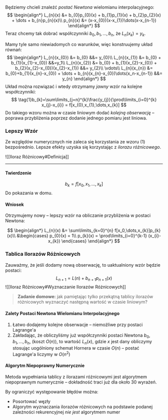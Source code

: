
Będziemy chcieli znaleźć *postać Newtona* wielomianu interpolacyjnego:
$$
\begin{align*}
L_{n}(x) &= b_{0}p_{0}(x) + b_{1}p_{1}(x) + b_{2}p_{2}(x) + \dots + b_{n}p_{n}(x)\\
p_{n}(x) &= (x-x_{0})(x-x_{1})\dots(x-x_{n-1})
\end{align*}
$$
Teraz chcemy tak dobrać współczynniki $b_{0},b_{1},\dots,b_{n}$, że $L_{n}(x_{k}) = y_{k}$.

Mamy tyle samo niewiadomych co warunków, więc konstruujemy układ równań:
$$
\begin{align*}
L_{n}(x_{0}) &= b_{0} &&= y_{0}\\
L_{n}(x_{1}) &= b_{0} + b_{1}(x_{1}-x_{0}) &&=y_1\\
L_{n}(x_{2}) &= b_{0} + b_{1}(x_{2}-x_{0}) + b_{2}(x_{2}-x_{0})(x_{2}-x_{1}) &&= y_{2}\\
\vdots\\
L_{n}(x_{n}) &= b_{0}+b_{1}(x_{n}-x_{0}) + \dots + b_{n}(x_{n}-x_{0})\dots(x_n-x_{n-1}) &&= y_{n}
\end{align*}
$$
Układ można rozwiązać i wtedy otrzymamy *jawny* wzór na kolejne współczynniki:
$$
\tag{1}b_{k}=\sum\limits_{j=n}^{k}\frac{y_{j}}{\prod\limits_{i=0}^{k} x_{j}-x_{i}} = f[x_{0},x_{1},\dots,x_{k}]
$$
Do takiego wzoru można w czasie liniowym dodać *kolejną obserwację* – poprawa przybliżenia poprzez dodanie jednego pomiaru jest liniowa.

### Lepszy Wzór

Ze względów numerycznych nie zaleca się korzystania ze wzoru $(1)$ bezpośrednio. Lepsze efekty uzyska się korzystając z *ilorazu różnicowego*.

![[Iloraz Różnicowy#Definicja]]

---

#### Twierdzenie

$$
b_{k}=f[x_{0},x_{1},\dots,x_{k}]
$$
Do pokazania w domu.

#### Wniosek

Otrzymujemy nowy – lepszy wzór na obliczanie przybliżenia w postaci Newtona:

$$
\begin{align*}
L_{n}(x) &= \sum\limits_{k=0}^{n} f[x_0,\dots,x_{k}]p_{k}(x)\\
&\begin{cases}
p_{0}(x) = 1\\
p_{k}(x) = \prod\limits_{i=0}^{k-1} (x_{i}-x_{k})
\end{cases}
\end{align*}
$$

### Tablica Ilorazów Różnicowych

Zauważmy, że jeśli dodamy nową obserwację, to uaktualniony wzór będzie postaci:
$$
L_{n+1} = L(n) + b_{n+1}p_{n+1}(x)
$$
![[Iloraz Różnicowy#Wyznaczanie Ilorazów Różnicowych]]

> **Zadanie domowe:** jak pamiętając tylko przekątną tablicy ilorazów różnicowych wyznaczyć następną wartość w czasie liniowym?

#### Zalety Postaci Newtona Wielomianu Interpolacyjnego

1. Łatwo dodajemy kolejne obserwacje – niemożliwe przy postaci Lagrange'a
2. Zakładając, że obliczyliśmy już współczynniki postaci Newtona $b_{0},b_1,\dots,b_{n}$, (koszt $O(n)$), to wartość $L_{n}(x)$, gdzie $x$ jest dany obliczymy stosując uogólniony schemat Hornera w czasie $O(n)$ – postać Lagrange'a liczymy w $O(n^{2})$

#### Algorytm Niepoprawny Numerycznie

Metoda wypełniania tablicy z ilorazami różnicowymi jest algorytmem niepoprawnym numerycznie – dokładność traci już dla około $30$ wyrażeń.

By ograniczyć występowanie błędów można:

- Posortować węzły
- Algorytm wyznaczania ilorazów różnicowych na podstawie podanej zależności rekurencyjnej *nie jest* algorytmem numer
